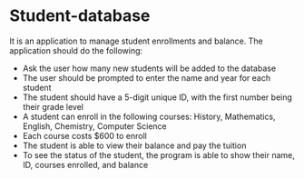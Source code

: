 # Student-database

It is an application to manage student enrollments and balance. The application should do the following:
- Ask the user how many new students will be added to the database
- The user should be prompted to enter the name and year for each student
- The student should have a 5-digit unique ID, with the first number being their grade level
- A student can enroll in the following courses: History, Mathematics, English, Chemistry, Computer Science
- Each course costs $600 to enroll
- The student is able to view their balance and pay the tuition
- To see the status of the student, the program is able to show their name, ID, courses enrolled, and balance
